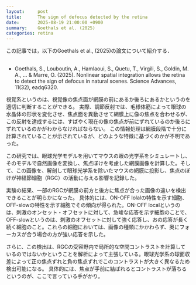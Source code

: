 ```yaml
---
layout:     post
title:      The sign of defocus detected by the retina
date:       2025-08-19 21:00:00 +0900
summary:    Goethals et al. (2025) 
categories: retina
---
```


この記事では，以下のGoethals et al., (2025)の論文について紹介する．
<br><br>

- Goethals, S., Louboutin, A., Hamlaoui, S., Quetu, T., Virgili, S., Goldin, M. A., ... & Marre, O. (2025). Nonlinear spatial integration allows the retina to detect the sign of defocus in natural scenes. Science Advances, 11(32), eadq6320.

視覚系というのは、視覚像の焦点面が網膜の前にあるか後ろにあるかというのを適切に判断することができる。
実際、調節反射では、毛様体筋によって眼球の水晶体の形状を変化させ、焦点面を異動させて網膜上に像の焦点を合わせるが、この反射を達成するには、すばやく現在の像の焦点が前にずれているのか後ろにずれているのかがわからなければならない。
この情報処理は網膜段階で十分に計算されていることが示されているが、どのような特徴に基づくのかが不明であった。

この研究では、眼球光学モデルを用いてマウスの眼の光学系をシミュレートし、そのモデルで自然画像を変換し、焦点ぼけを考慮した網膜画像を計算した。そして、この画像を、解剖して眼球光学系を除いたマウスの網膜に投影し、焦点のぼけが神経節細胞（RGC）の活動に与える影響を記録した。

実験の結果、一部のRGCが網膜の前方と後方に焦点が合った画像の違いを検出できることが明らかになった。
具体的には、ON-OFF lolalの特性を示す細胞、OFF-slowの特性を示す細胞でその傾向が得られた。ON-OFF localというのは、刺激のオンセット・オフセットに対して、急峻な応答を示す細胞のことで、OFF-slowというのは、刺激のオフセットに対して強く応答し、おの応答が長く続く細胞のこと。これらの細胞においては、画像の種類にかかわらず、奥にフォーカスが合う場合の方が強い応答を示した。

さらに、この検出は、RGCの受容野内で局所的な空間コントラストを計算しているのではないかということを解析によって主張している。眼球光学系の球面収差によって正の焦点ずれと負の焦点ずれでこのコントラストが大きく異なるため検出可能になる。
具体的には、焦点が手前に結ばれるとコントラストが落ちるというのが、ここで言っている手がかり。
